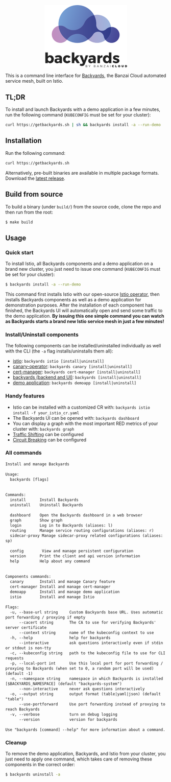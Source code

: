<p align="center"><img src="docs/img/backyards-logo.svg" width="260"></p>

This is a command line interface for [Backyards](https://banzaicloud.com/blog/backyards-release-1-0/), the Banzai Cloud automated service mesh, built on Istio.

## TL;DR

To install and launch Backyards with a demo application in a few minutes, run the following command (`KUBECONFIG` must be set for your cluster):

```bash
curl https://getbackyards.sh | sh && backyards install -a --run-demo
```

## Installation

Run the following command:

```bash
curl https://getbackyards.sh
```

Alternatively, pre-built binaries are available in multiple package formats. Download the [latest release](https://github.com/banzaicloud/backyards-cli/releases).

## Build from source

To build a binary (under `build/`) from the source code, clone the repo and then run from the root:

```bash
$ make build
```

## Usage

### Quick start

To install Istio, all Backyards components and a demo application on a brand new cluster, you just need to issue one command (`KUBECONFIG` must be set for your cluster):

```bash
$ backyards install -a --run-demo
```

This command first installs Istio with our open-source [Istio operator](https://github.com/banzaicloud/istio-operator), then installs Backyards components as well as a demo application for demonstration purposes. After the installation of each component has finished, the Backyards UI will automatically open and send some traffic to the demo application. **By issuing this one simple command you can watch as Backyards starts a brand new Istio service mesh in just a few minutes!**

### Install/Uninstall components

The following components can be installed/uninstalled individually as well with the CLI (the `-a` flag installs/uninstalls them all):

- [istio](cmd/docs/backyards_istio.md): `backyards istio [install|uninstall]`
- [canary-operator](cmd/docs/backyards_canary.md): `backyards canary [install|uninstall]`
- [cert-manager](cmd/docs/backyards_cert-manager.md): `backyards cert-manager [install|uninstall]`
- [backyards (backend and UI)](cmd/docs/backyards.md): `backyards [install|uninstall]`
- [demo application](cmd/docs/backyards_demoapp.md): `backyards demoapp [install|uninstall]`

### Handy features

- Istio can be installed with a customized CR with: `backyards istio install -f your_istio_cr.yaml`
- The Backyards UI can be opened with: `backyards dashboard`
- You can display a graph with the most important RED metrics of your cluster with: `backyards graph`
- [Traffic Shifting](docs/traffic_shifting.md) can be configured
- [Circuit Breaking](docs/circuit_breaking.md) can be configured

### All commands

```text
Install and manage Backyards

Usage:
  backyards [flags]


Commands:
  install      Install Backyards
  uninstall    Uninstall Backyards

  dashboard    Open the Backyards dashboard in a web browser
  graph        Show graph
  login        Log in to Backyards (aliases: l)
  routing      Manage service routing configurations (aliases: r)
  sidecar-proxy Manage sidecar-proxy related configurations (aliases: sp)

  config        View and manage persistent configuration
  version      Print the client and api version information
  help         Help about any command


Components commands:
  canary       Install and manage Canary feature
  cert-manager Install and manage cert-manager
  demoapp      Install and manage demo application
  istio        Install and manage Istio

Flags:
  -u, --base-url string     Custom Backyards base URL. Uses automatic port forwarding / proxying if empty
      --cacert string       The CA to use for verifying Backyards' server certificate
      --context string      name of the kubeconfig context to use
  -h, --help                help for backyards
      --interactive         ask questions interactively even if stdin or stdout is non-tty
  -c, --kubeconfig string   path to the kubeconfig file to use for CLI requests
  -p, --local-port int      Use this local port for port forwarding / proxying to Backyards (when set to 0, a random port will be used) (default -1)
  -n, --namespace string    namespace in which Backyards is installed [$BACKYARDS_NAMESPACE] (default "backyards-system")
      --non-interactive     never ask questions interactively
  -o, --output string       output format (table|yaml|json) (default "table")
      --use-portforward     Use port forwarding instead of proxying to reach Backyards
  -v, --verbose             turn on debug logging
      --version             version for backyards

Use "backyards [command] --help" for more information about a command.
```

### Cleanup

To remove the demo application, Backyards, and Istio from your cluster, you just need to apply one command, which takes care of removing these components in the correct order:

```bash
$ backyards uninstall -a
```
